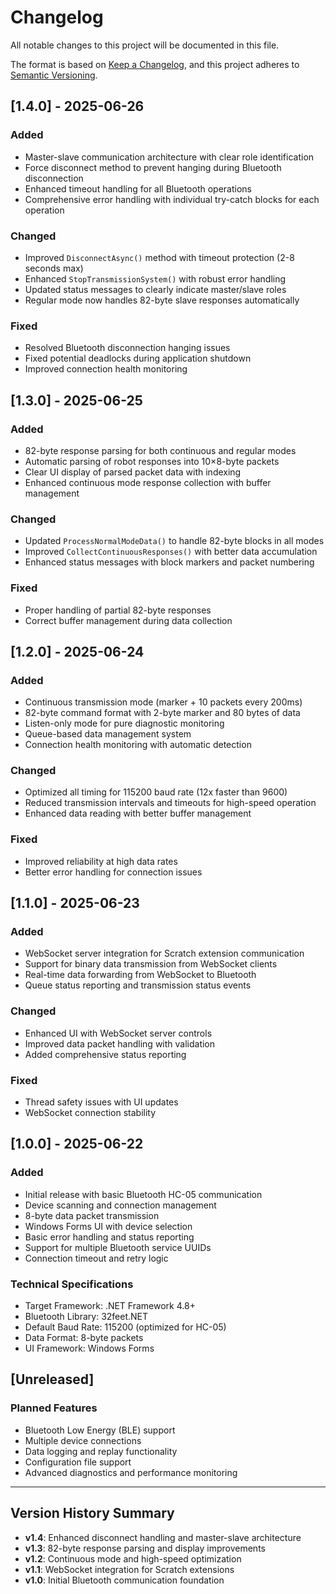 # Changelog

All notable changes to this project will be documented in this file.

The format is based on [Keep a Changelog](https://keepachangelog.com/en/1.0.0/),
and this project adheres to [Semantic Versioning](https://semver.org/spec/v2.0.0.html).

## [1.4.0] - 2025-06-26

### Added
- Master-slave communication architecture with clear role identification
- Force disconnect method to prevent hanging during Bluetooth disconnection
- Enhanced timeout handling for all Bluetooth operations
- Comprehensive error handling with individual try-catch blocks for each operation

### Changed
- Improved `DisconnectAsync()` method with timeout protection (2-8 seconds max)
- Enhanced `StopTransmissionSystem()` with robust error handling
- Updated status messages to clearly indicate master/slave roles
- Regular mode now handles 82-byte slave responses automatically

### Fixed
- Resolved Bluetooth disconnection hanging issues
- Fixed potential deadlocks during application shutdown
- Improved connection health monitoring

## [1.3.0] - 2025-06-25

### Added
- 82-byte response parsing for both continuous and regular modes
- Automatic parsing of robot responses into 10×8-byte packets
- Clear UI display of parsed packet data with indexing
- Enhanced continuous mode response collection with buffer management

### Changed
- Updated `ProcessNormalModeData()` to handle 82-byte blocks in all modes
- Improved `CollectContinuousResponses()` with better data accumulation
- Enhanced status messages with block markers and packet numbering

### Fixed
- Proper handling of partial 82-byte responses
- Correct buffer management during data collection

## [1.2.0] - 2025-06-24

### Added
- Continuous transmission mode (marker + 10 packets every 200ms)
- 82-byte command format with 2-byte marker and 80 bytes of data
- Listen-only mode for pure diagnostic monitoring
- Queue-based data management system
- Connection health monitoring with automatic detection

### Changed
- Optimized all timing for 115200 baud rate (12x faster than 9600)
- Reduced transmission intervals and timeouts for high-speed operation
- Enhanced data reading with better buffer management

### Fixed
- Improved reliability at high data rates
- Better error handling for connection issues

## [1.1.0] - 2025-06-23

### Added
- WebSocket server integration for Scratch extension communication
- Support for binary data transmission from WebSocket clients
- Real-time data forwarding from WebSocket to Bluetooth
- Queue status reporting and transmission status events

### Changed
- Enhanced UI with WebSocket server controls
- Improved data packet handling with validation
- Added comprehensive status reporting

### Fixed
- Thread safety issues with UI updates
- WebSocket connection stability

## [1.0.0] - 2025-06-22

### Added
- Initial release with basic Bluetooth HC-05 communication
- Device scanning and connection management
- 8-byte data packet transmission
- Windows Forms UI with device selection
- Basic error handling and status reporting
- Support for multiple Bluetooth service UUIDs
- Connection timeout and retry logic

### Technical Specifications
- Target Framework: .NET Framework 4.8+
- Bluetooth Library: 32feet.NET
- Default Baud Rate: 115200 (optimized for HC-05)
- Data Format: 8-byte packets
- UI Framework: Windows Forms

## [Unreleased]

### Planned Features
- Bluetooth Low Energy (BLE) support
- Multiple device connections
- Data logging and replay functionality
- Configuration file support
- Advanced diagnostics and performance monitoring

---

## Version History Summary

- **v1.4**: Enhanced disconnect handling and master-slave architecture
- **v1.3**: 82-byte response parsing and display improvements
- **v1.2**: Continuous mode and high-speed optimization
- **v1.1**: WebSocket integration for Scratch extensions
- **v1.0**: Initial Bluetooth communication foundation
